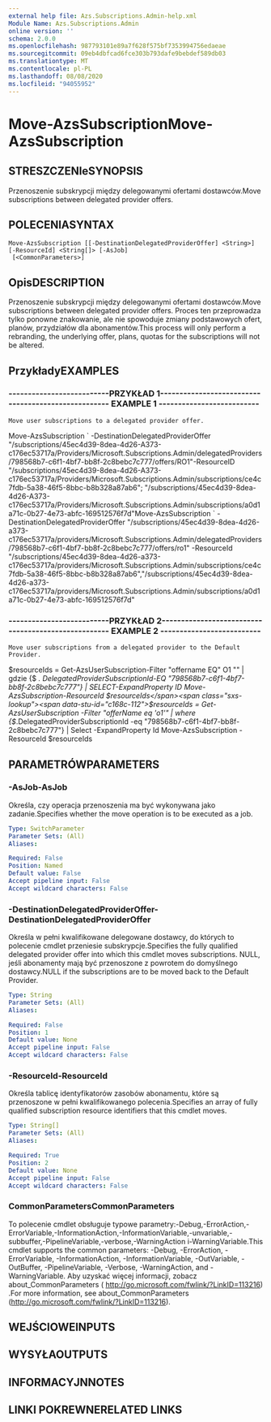 ```yaml
---
external help file: Azs.Subscriptions.Admin-help.xml
Module Name: Azs.Subscriptions.Admin
online version: ''
schema: 2.0.0
ms.openlocfilehash: 987793101e89a7f628f575bf7353994756edaeae
ms.sourcegitcommit: 09eb4dbfcad6fce303b793dafe9bebdef589db03
ms.translationtype: MT
ms.contentlocale: pl-PL
ms.lasthandoff: 08/08/2020
ms.locfileid: "94055952"
---
```

# <span data-ttu-id="c168c-101">Move-AzsSubscription</span><span class="sxs-lookup"><span data-stu-id="c168c-101">Move-AzsSubscription</span></span>

## <span data-ttu-id="c168c-102">STRESZCZENIe</span><span class="sxs-lookup"><span data-stu-id="c168c-102">SYNOPSIS</span></span>
<span data-ttu-id="c168c-103">Przenoszenie subskrypcji między delegowanymi ofertami dostawców.</span><span class="sxs-lookup"><span data-stu-id="c168c-103">Move subscriptions between delegated provider offers.</span></span>

## <span data-ttu-id="c168c-104">POLECENIA</span><span class="sxs-lookup"><span data-stu-id="c168c-104">SYNTAX</span></span>

```
Move-AzsSubscription [[-DestinationDelegatedProviderOffer] <String>] [-ResourceId] <String[]> [-AsJob]
 [<CommonParameters>]
```

## <span data-ttu-id="c168c-105">Opis</span><span class="sxs-lookup"><span data-stu-id="c168c-105">DESCRIPTION</span></span>
<span data-ttu-id="c168c-106">Przenoszenie subskrypcji między delegowanymi ofertami dostawców.</span><span class="sxs-lookup"><span data-stu-id="c168c-106">Move subscriptions between delegated provider offers.</span></span>
<span data-ttu-id="c168c-107">Proces ten przeprowadza tylko ponowne znakowanie, ale nie spowoduje zmiany podstawowych ofert, planów, przydziałów dla abonamentów.</span><span class="sxs-lookup"><span data-stu-id="c168c-107">This process will only perform a rebranding, the underlying offer, plans, quotas for the subscriptions will not be altered.</span></span>

## <span data-ttu-id="c168c-108">Przykłady</span><span class="sxs-lookup"><span data-stu-id="c168c-108">EXAMPLES</span></span>

### <span data-ttu-id="c168c-109">--------------------------PRZYKŁAD 1--------------------------</span><span class="sxs-lookup"><span data-stu-id="c168c-109">-------------------------- EXAMPLE 1 --------------------------</span></span>
```
Move user subscriptions to a delegated provider offer.
```

<span data-ttu-id="c168c-110">Move-AzsSubscription \` -DestinationDelegatedProviderOffer "/subscriptions/45ec4d39-8dea-4d26-A373-c176ec53717a/Providers/Microsoft.Subscriptions.Admin/delegatedProviders/798568b7-c6f1-4bf7-bb8f-2c8bebc7c777/offers/RO1"-ResourceID "/subscriptions/45ec4d39-8dea-4d26-A373-c176ec53717a/Providers/Microsoft.Subscriptions.Admin/subscriptions/ce4c7fdb-5a38-46f5-8bbc-b8b328a87ab6"; "/subscriptions/45ec4d39-8dea-4d26-A373-c176ec53717a/Providers/Microsoft.Subscriptions.Admin/subscriptions/a0d1a71c-0b27-4e73-abfc-169512576f7d"</span><span class="sxs-lookup"><span data-stu-id="c168c-110">Move-AzsSubscription \` -DestinationDelegatedProviderOffer "/subscriptions/45ec4d39-8dea-4d26-a373-c176ec53717a/providers/Microsoft.Subscriptions.Admin/delegatedProviders/798568b7-c6f1-4bf7-bb8f-2c8bebc7c777/offers/ro1" -ResourceId "/subscriptions/45ec4d39-8dea-4d26-a373-c176ec53717a/providers/Microsoft.Subscriptions.Admin/subscriptions/ce4c7fdb-5a38-46f5-8bbc-b8b328a87ab6","/subscriptions/45ec4d39-8dea-4d26-a373-c176ec53717a/providers/Microsoft.Subscriptions.Admin/subscriptions/a0d1a71c-0b27-4e73-abfc-169512576f7d"</span></span>

### <span data-ttu-id="c168c-111">--------------------------PRZYKŁAD 2--------------------------</span><span class="sxs-lookup"><span data-stu-id="c168c-111">-------------------------- EXAMPLE 2 --------------------------</span></span>
```
Move user subscriptions from a delegated provider to the Default Provider.
```

<span data-ttu-id="c168c-112">$resourceIds = Get-AzsUserSubscription-Filter "offername EQ" O1 "" | gdzie {$ _. DelegatedProviderSubscriptionId-EQ "798568b7-c6f1-4bf7-bb8f-2c8bebc7c777"} | SELECT-ExpandProperty ID Move-AzsSubscription-ResourceId $resourceIds</span><span class="sxs-lookup"><span data-stu-id="c168c-112">$resourceIds = Get-AzsUserSubscription -Filter "offerName eq 'o1'" | where {$_.DelegatedProviderSubscriptionId -eq "798568b7-c6f1-4bf7-bb8f-2c8bebc7c777"} | Select -ExpandProperty Id Move-AzsSubscription -ResourceId $resourceIds</span></span>

## <span data-ttu-id="c168c-113">PARAMETRÓW</span><span class="sxs-lookup"><span data-stu-id="c168c-113">PARAMETERS</span></span>

### <span data-ttu-id="c168c-114">-AsJob</span><span class="sxs-lookup"><span data-stu-id="c168c-114">-AsJob</span></span>
<span data-ttu-id="c168c-115">Określa, czy operacja przenoszenia ma być wykonywana jako zadanie.</span><span class="sxs-lookup"><span data-stu-id="c168c-115">Specifies whether the move operation is to be executed as a job.</span></span>

```yaml
Type: SwitchParameter
Parameter Sets: (All)
Aliases:

Required: False
Position: Named
Default value: False
Accept pipeline input: False
Accept wildcard characters: False
```

### <span data-ttu-id="c168c-116">-DestinationDelegatedProviderOffer</span><span class="sxs-lookup"><span data-stu-id="c168c-116">-DestinationDelegatedProviderOffer</span></span>
<span data-ttu-id="c168c-117">Określa w pełni kwalifikowane delegowane dostawcy, do których to polecenie cmdlet przeniesie subskrypcje.</span><span class="sxs-lookup"><span data-stu-id="c168c-117">Specifies the fully qualified delegated provider offer into which this cmdlet moves subscriptions.</span></span>
<span data-ttu-id="c168c-118">NULL, jeśli abonamenty mają być przenoszone z powrotem do domyślnego dostawcy.</span><span class="sxs-lookup"><span data-stu-id="c168c-118">NULL if the subscriptions are to be moved back to the Default Provider.</span></span>

```yaml
Type: String
Parameter Sets: (All)
Aliases:

Required: False
Position: 1
Default value: None
Accept pipeline input: False
Accept wildcard characters: False
```

### <span data-ttu-id="c168c-119">-ResourceId</span><span class="sxs-lookup"><span data-stu-id="c168c-119">-ResourceId</span></span>
<span data-ttu-id="c168c-120">Określa tablicę identyfikatorów zasobów abonamentu, które są przenoszone w pełni kwalifikowanego polecenia.</span><span class="sxs-lookup"><span data-stu-id="c168c-120">Specifies an array of fully qualified subscription resource identifiers that this cmdlet moves.</span></span>

```yaml
Type: String[]
Parameter Sets: (All)
Aliases:

Required: True
Position: 2
Default value: None
Accept pipeline input: False
Accept wildcard characters: False
```

### <span data-ttu-id="c168c-121">CommonParameters</span><span class="sxs-lookup"><span data-stu-id="c168c-121">CommonParameters</span></span>
<span data-ttu-id="c168c-122">To polecenie cmdlet obsługuje typowe parametry:-Debug,-ErrorAction,-ErrorVariable,-InformationAction,-InformationVariable,-unvariable,-subbuffer,-PipelineVariable,-verbose,-WarningAction i-WarningVariable.</span><span class="sxs-lookup"><span data-stu-id="c168c-122">This cmdlet supports the common parameters: -Debug, -ErrorAction, -ErrorVariable, -InformationAction, -InformationVariable, -OutVariable, -OutBuffer, -PipelineVariable, -Verbose, -WarningAction, and -WarningVariable.</span></span> <span data-ttu-id="c168c-123">Aby uzyskać więcej informacji, zobacz about_CommonParameters ( http://go.microsoft.com/fwlink/?LinkID=113216) .</span><span class="sxs-lookup"><span data-stu-id="c168c-123">For more information, see about_CommonParameters (http://go.microsoft.com/fwlink/?LinkID=113216).</span></span>

## <span data-ttu-id="c168c-124">WEJŚCIOWE</span><span class="sxs-lookup"><span data-stu-id="c168c-124">INPUTS</span></span>

## <span data-ttu-id="c168c-125">WYSYŁA</span><span class="sxs-lookup"><span data-stu-id="c168c-125">OUTPUTS</span></span>

## <span data-ttu-id="c168c-126">INFORMACYJN</span><span class="sxs-lookup"><span data-stu-id="c168c-126">NOTES</span></span>

## <span data-ttu-id="c168c-127">LINKI POKREWNE</span><span class="sxs-lookup"><span data-stu-id="c168c-127">RELATED LINKS</span></span>

